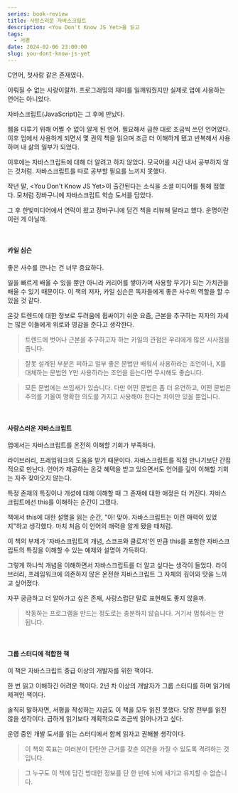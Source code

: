 ```yaml
---
series: book-review
title: 사랑스러운 자바스크립트
description: <You Don't Know JS Yet>을 읽고
tags:
  - 서평
date: 2024-02-06 23:00:00
slug: you-dont-know-js-yet
---
```


C언어, 첫사랑 같은 존재였다.

이뤄질 수 없는 사랑이랄까. 프로그래밍의 재미를 일깨워줬지만 실제로 업에 사용하는 언어는 아니었다.

자바스크립트(JavaScript)는 그 후에 만났다.

웹을 다루기 위해 어쩔 수 없이 알게 된 언어. 필요해서 급한 대로 조금씩 쓰던 언어였다. 이후 업에서 사용하게 되면서 몇 권의 책을 읽으며 조금 더 이해하게 됐고 반복해서 사용하며 내 삶의 일부가 되었다.

이후에는 자바스크립트에 대해 더 알려고 하지 않았다. 모국어를 시간 내서 공부하지 않는 것처럼. 자바스크립트를 따로 공부할 필요를 느끼지 못했다.

작년 말, <You Don't Know JS Yet>이 출간된다는 소식을 소셜 미디어를 통해 접했다. 모처럼 장바구니에 자바스크립트 학습 도서를 담았다.

그 후 한빛미디어에서 연락이 왔고 장바구니에 담긴 책을 리뷰해 달라고 했다. 운명이란 이런 게 아닐까.

<br/>

#### 카일 심슨

좋은 사수를 만나는 건 너무 중요하다.

일을 빠르게 배울 수 있을 뿐만 아니라 커리어를 쌓아가며 사용할 무기가 되는 가치관을 배울 수 있기 때문이다. 이 책의 저자, 카일 심슨은 독자들에게 좋은 사수의 역할을 할 수 있을 것 같다.

온갖 트렌드에 대한 정보로 두려움에 휩싸이기 쉬운 요즘, 근본을 추구하는 저자의 자세는 많은 이들에게 위로와 영감을 준다고 생각한다.

> 트렌드에 벗어나 근본을 추구하고자 하는 카일의 관점은 우리에게 많은 시사점을 줍니다.

> 잘못 설계된 부분은 피하고 일부 좋은 문법만 배워서 사용하라는 조언이나, X를 대체하는 문법인 Y만 사용하라는 조언을 듣는다면 무시해도 좋습니다.

> 모든 문법에는 쓰임새가 있습니다. 다만 어떤 문법은 좀 더 유연하고, 어떤 문법은 주의를 기울여 명확한 의도를 가지고 사용해야 한다는 차이만 있을 뿐입니다.

<br/>

#### 사랑스러운 자바스크립트

업에서는 자바스크립트를 온전히 이해할 기회가 부족하다.

라이브러리, 프레임워크의 도움을 받기 때문이다. 자바스크립트를 직접 만나기보단 간접적으로 만난다. 언어가 제공하는 온갖 혜택을 받고 있으면서도 언어를 깊이 이해할 기회는 자주 찾아오지 않는다.

특정 존재의 특징이나 개성에 대해 이해할 때 그 존재에 대한 애정은 더 커진다. 자바스크립트에선 this를 이해하는 순간이 그랬다.

책에서 this에 대한 설명을 읽는 순간, "아! 맞아. 자바스크립트는 이런 매력이 있었지"하고 생각했다. 마치 처음 이 언어의 매력을 알게 됐을 때처럼.

이 책의 부제가 '자바스크립트의 개념, 스코프와 클로저'인 만큼 this를 포함한 자바스크립트의 특징을 이해할 수 있는 예제와 설명이 가득하다.

그렇게 하나씩 개념을 이해하면서 자바스크립트를 더 알고 싶다는 생각이 들었다. 라이브러리, 프레임워크에 의존하지 않은 온전한 자바스크립트 그 자체의 깊이와 맛을 느끼고 싶어졌다.

자꾸 궁금하고 더 알아가고 싶은 존재, 사랑스럽단 말로 표현해도 좋지 않을까.

> 작동하는 프로그램을 만드는 정도로는 충분하지 않습니다. 거기서 멈춰서는 안 됩니다.

<br/>

#### 그룹 스터디에 적합한 책

이 책은 자바스크립트 중급 이상의 개발자를 위한 책이다.

한 번 읽고 이해하긴 어려운 책이다. 2년 차 이상의 개발자가 그룹 스터디를 하며 읽기에 제격인 책이다.

솔직히 말하자면, 서평을 작성하는 지금도 이 책을 모두 읽진 못했다. 당장 전부를 읽진 않을 생각이다. 급하게 읽기보다 계획적으로 조금씩 읽어나가고 싶다.

운영 중인 개발 도서를 읽는 스터디에서 함께 읽자고 권해볼 생각이다.

> 이 책의 목표는 여러분이 탄탄한 근거를 갖춘 의견을 가질 수 있도록 격려하는 것입니다.

> 그 누구도 이 책에 담긴 방대한 정보를 단 한 번에 뇌에 새기고 유지할 수 없습니다.
